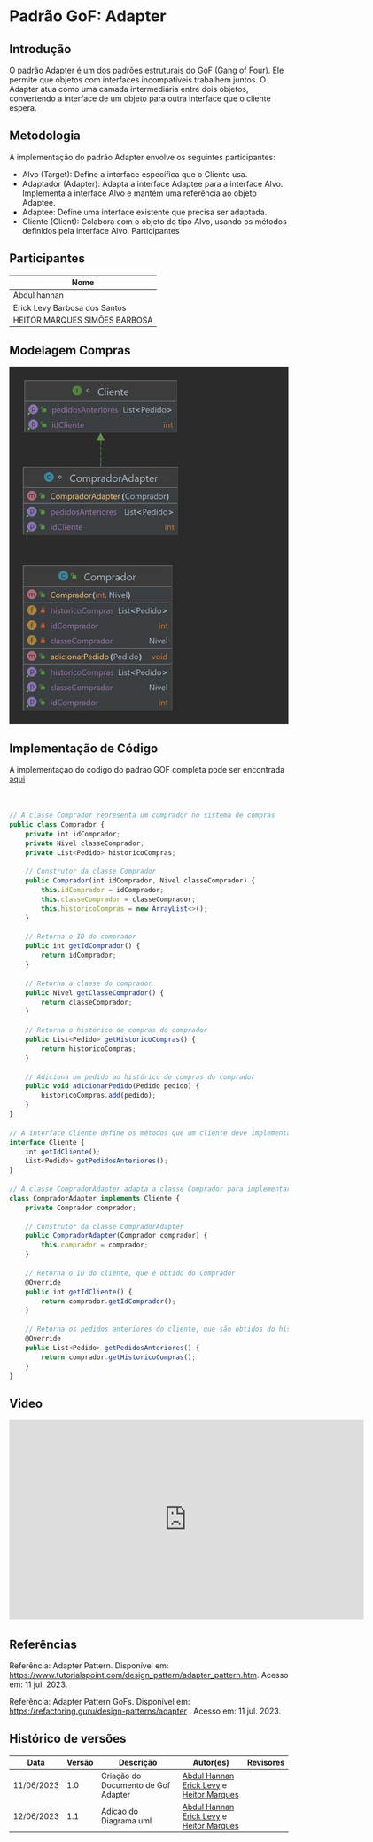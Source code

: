 # Padrão GoF: Adapter

## Introdução
O padrão Adapter é um dos padrões estruturais do GoF (Gang of Four). Ele permite que objetos com interfaces incompatíveis trabalhem juntos. O Adapter atua como uma camada intermediária entre dois objetos, convertendo a interface de um objeto para outra interface que o cliente espera.

## Metodologia
A implementação do padrão Adapter envolve os seguintes participantes:

 - Alvo (Target): Define a interface específica que o Cliente usa.
 - Adaptador (Adapter): Adapta a interface Adaptee para a interface Alvo. Implementa a interface Alvo e mantém uma referência ao objeto Adaptee.
 - Adaptee: Define uma interface existente que precisa ser adaptada.
 - Cliente (Client): Colabora com o objeto do tipo Alvo, usando os métodos definidos pela interface Alvo.
Participantes

## Participantes
  |Nome|
  |--|
  |Abdul hannan|
  |Erick Levy Barbosa dos Santos|
  |HEITOR MARQUES SIMÕES BARBOSA|

## Modelagem Compras
![Legenda](../Assets/gof/gofcomprador.jpg)

## Implementação de Código
A implementaçao do codigo do padrao GOF completa pode ser encontrada [aqui](https://github.com/UnBArqDsw2023-1/2023.1_G3_ProjetoMercadoLivre/tree/main/docs/PadroesDeProjeto/CodigoGOF/Arquitetura/src)
``` ts


// A classe Comprador representa um comprador no sistema de compras
public class Comprador {
    private int idComprador;
    private Nivel classeComprador;
    private List<Pedido> historicoCompras;

    // Construtor da classe Comprador
    public Comprador(int idComprador, Nivel classeComprador) {
        this.idComprador = idComprador;
        this.classeComprador = classeComprador;
        this.historicoCompras = new ArrayList<>();
    }

    // Retorna o ID do comprador
    public int getIdComprador() {
        return idComprador;
    }

    // Retorna a classe do comprador
    public Nivel getClasseComprador() {
        return classeComprador;
    }

    // Retorna o histórico de compras do comprador
    public List<Pedido> getHistoricoCompras() {
        return historicoCompras;
    }

    // Adiciona um pedido ao histórico de compras do comprador
    public void adicionarPedido(Pedido pedido) {
        historicoCompras.add(pedido);
    }
}

// A interface Cliente define os métodos que um cliente deve implementar
interface Cliente {
    int getIdCliente();
    List<Pedido> getPedidosAnteriores();
}

// A classe CompradorAdapter adapta a classe Comprador para implementar a interface Cliente
class CompradorAdapter implements Cliente {
    private Comprador comprador;

    // Construtor da classe CompradorAdapter
    public CompradorAdapter(Comprador comprador) {
        this.comprador = comprador;
    }

    // Retorna o ID do cliente, que é obtido do Comprador
    @Override
    public int getIdCliente() {
        return comprador.getIdComprador();
    }

    // Retorna os pedidos anteriores do cliente, que são obtidos do histórico de compras do Comprador
    @Override
    public List<Pedido> getPedidosAnteriores() {
        return comprador.getHistoricoCompras();
    }
}
```
## Video
<iframe src="https://unbbr.sharepoint.com/sites/GrupoF.Experimental1/_layouts/15/embed.aspx?UniqueId=263e098e-bb28-48b1-9caf-c645b8f21847&embed=%7B%22ust%22%3Atrue%2C%22hv%22%3A%22CopyEmbedCode%22%7D&referrer=StreamWebApp&referrerScenario=EmbedDialog.Create" width="640" height="360" frameborder="0" scrolling="no" allowfullscreen title="Meeting in _General_-20230612_232217-Meeting Recording.mp4"></iframe>

## Referências

Referência: Adapter Pattern. Disponível em: https://www.tutorialspoint.com/design_pattern/adapter_pattern.htm. Acesso em: 11 jul. 2023.

Referência: Adapter Pattern GoFs. Disponível em: https://refactoring.guru/design-patterns/adapter
. Acesso em: 11 jul. 2023.

## Histórico de versões

|Data | Versão | Descrição | Autor(es)|Revisores|
| -- | -- | -- | -- |--|
|11/06/2023|1.0|Criação do Documento de Gof Adapter| [Abdul Hannan](https://github.com/hannanhunny01) <br>   [Erick Levy](https://github.com/Ericklevy) e [Heitor Marques](https://github.com/heitormsb)| 
|12/06/2023|1.1|Adicao do Diagrama uml| [Abdul Hannan](https://github.com/hannanhunny01) <br>   [Erick Levy](https://github.com/Ericklevy) e [Heitor Marques](https://github.com/heitormsb)| 
